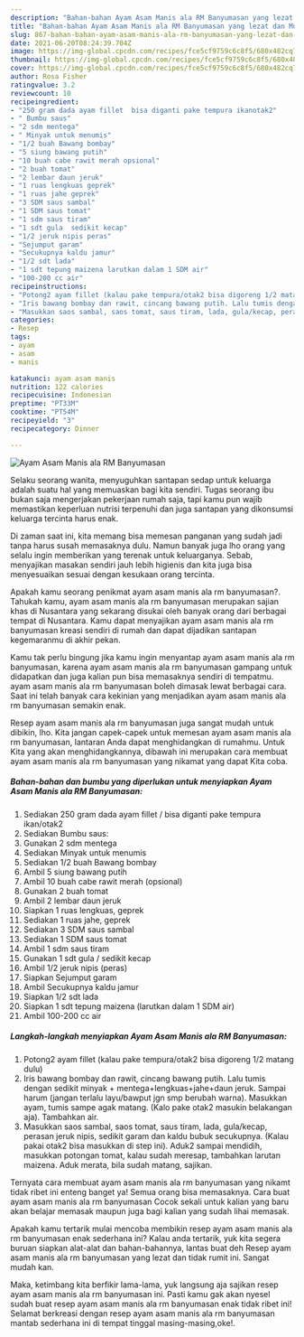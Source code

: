 ```yaml
---
description: "Bahan-bahan Ayam Asam Manis ala RM Banyumasan yang lezat dan Mudah Dibuat"
title: "Bahan-bahan Ayam Asam Manis ala RM Banyumasan yang lezat dan Mudah Dibuat"
slug: 867-bahan-bahan-ayam-asam-manis-ala-rm-banyumasan-yang-lezat-dan-mudah-dibuat
date: 2021-06-20T08:24:39.704Z
image: https://img-global.cpcdn.com/recipes/fce5cf9759c6c8f5/680x482cq70/ayam-asam-manis-ala-rm-banyumasan-foto-resep-utama.jpg
thumbnail: https://img-global.cpcdn.com/recipes/fce5cf9759c6c8f5/680x482cq70/ayam-asam-manis-ala-rm-banyumasan-foto-resep-utama.jpg
cover: https://img-global.cpcdn.com/recipes/fce5cf9759c6c8f5/680x482cq70/ayam-asam-manis-ala-rm-banyumasan-foto-resep-utama.jpg
author: Rosa Fisher
ratingvalue: 3.2
reviewcount: 10
recipeingredient:
- "250 gram dada ayam fillet  bisa diganti pake tempura ikanotak2"
- " Bumbu saus"
- "2 sdm mentega"
- " Minyak untuk menumis"
- "1/2 buah Bawang bombay"
- "5 siung bawang putih"
- "10 buah cabe rawit merah opsional"
- "2 buah tomat"
- "2 lembar daun jeruk"
- "1 ruas lengkuas geprek"
- "1 ruas jahe geprek"
- "3 SDM saus sambal"
- "1 SDM saus tomat"
- "1 sdm saus tiram"
- "1 sdt gula  sedikit kecap"
- "1/2 jeruk nipis peras"
- "Sejumput garam"
- "Secukupnya kaldu jamur"
- "1/2 sdt lada"
- "1 sdt tepung maizena larutkan dalam 1 SDM air"
- "100-200 cc air"
recipeinstructions:
- "Potong2 ayam fillet (kalau pake tempura/otak2 bisa digoreng 1/2 matang dulu)"
- "Iris bawang bombay dan rawit, cincang bawang putih. Lalu tumis dengan sedikit minyak + mentega+lengkuas+jahe+daun jeruk. Sampai harum (jangan terlalu layu/bawput jgn smp berubah warna). Masukkan ayam, tumis sampe agak matang. (Kalo pake otak2 masukin belakangan aja). Tambahkan air."
- "Masukkan saos sambal, saos tomat, saus tiram, lada, gula/kecap, perasan jeruk nipis, sedikit garam dan kaldu bubuk secukupnya. (Kalau pakai otak2 bisa masukkan di step ini). Aduk2 sampai mendidih, masukkan potongan tomat, kalau sudah meresap, tambahkan larutan maizena. Aduk merata, bila sudah matang, sajikan."
categories:
- Resep
tags:
- ayam
- asam
- manis

katakunci: ayam asam manis 
nutrition: 122 calories
recipecuisine: Indonesian
preptime: "PT33M"
cooktime: "PT54M"
recipeyield: "3"
recipecategory: Dinner

---
```



![Ayam Asam Manis ala RM Banyumasan](https://img-global.cpcdn.com/recipes/fce5cf9759c6c8f5/680x482cq70/ayam-asam-manis-ala-rm-banyumasan-foto-resep-utama.jpg)

Selaku seorang wanita, menyuguhkan santapan sedap untuk keluarga adalah suatu hal yang memuaskan bagi kita sendiri. Tugas seorang ibu bukan saja mengerjakan pekerjaan rumah saja, tapi kamu pun wajib memastikan keperluan nutrisi terpenuhi dan juga santapan yang dikonsumsi keluarga tercinta harus enak.

Di zaman  saat ini, kita memang bisa memesan panganan yang sudah jadi tanpa harus susah memasaknya dulu. Namun banyak juga lho orang yang selalu ingin memberikan yang terenak untuk keluarganya. Sebab, menyajikan masakan sendiri jauh lebih higienis dan kita juga bisa menyesuaikan sesuai dengan kesukaan orang tercinta. 



Apakah kamu seorang penikmat ayam asam manis ala rm banyumasan?. Tahukah kamu, ayam asam manis ala rm banyumasan merupakan sajian khas di Nusantara yang sekarang disukai oleh banyak orang dari berbagai tempat di Nusantara. Kamu dapat menyajikan ayam asam manis ala rm banyumasan kreasi sendiri di rumah dan dapat dijadikan santapan kegemaranmu di akhir pekan.

Kamu tak perlu bingung jika kamu ingin menyantap ayam asam manis ala rm banyumasan, karena ayam asam manis ala rm banyumasan gampang untuk didapatkan dan juga kalian pun bisa memasaknya sendiri di tempatmu. ayam asam manis ala rm banyumasan boleh dimasak lewat berbagai cara. Saat ini telah banyak cara kekinian yang menjadikan ayam asam manis ala rm banyumasan semakin enak.

Resep ayam asam manis ala rm banyumasan juga sangat mudah untuk dibikin, lho. Kita jangan capek-capek untuk memesan ayam asam manis ala rm banyumasan, lantaran Anda dapat menghidangkan di rumahmu. Untuk Kita yang akan menghidangkannya, dibawah ini merupakan cara membuat ayam asam manis ala rm banyumasan yang nikamat yang dapat Kita coba.

<!--inarticleads1-->

##### Bahan-bahan dan bumbu yang diperlukan untuk menyiapkan Ayam Asam Manis ala RM Banyumasan:

1. Sediakan 250 gram dada ayam fillet / bisa diganti pake tempura ikan/otak2
1. Sediakan  Bumbu saus:
1. Gunakan 2 sdm mentega
1. Sediakan  Minyak untuk menumis
1. Sediakan 1/2 buah Bawang bombay
1. Ambil 5 siung bawang putih
1. Ambil 10 buah cabe rawit merah (opsional)
1. Gunakan 2 buah tomat
1. Ambil 2 lembar daun jeruk
1. Siapkan 1 ruas lengkuas, geprek
1. Sediakan 1 ruas jahe, geprek
1. Sediakan 3 SDM saus sambal
1. Sediakan 1 SDM saus tomat
1. Ambil 1 sdm saus tiram
1. Gunakan 1 sdt gula / sedikit kecap
1. Ambil 1/2 jeruk nipis (peras)
1. Siapkan Sejumput garam
1. Ambil Secukupnya kaldu jamur
1. Siapkan 1/2 sdt lada
1. Siapkan 1 sdt tepung maizena (larutkan dalam 1 SDM air)
1. Ambil 100-200 cc air




<!--inarticleads2-->

##### Langkah-langkah menyiapkan Ayam Asam Manis ala RM Banyumasan:

1. Potong2 ayam fillet (kalau pake tempura/otak2 bisa digoreng 1/2 matang dulu)
1. Iris bawang bombay dan rawit, cincang bawang putih. Lalu tumis dengan sedikit minyak + mentega+lengkuas+jahe+daun jeruk. Sampai harum (jangan terlalu layu/bawput jgn smp berubah warna). Masukkan ayam, tumis sampe agak matang. (Kalo pake otak2 masukin belakangan aja). Tambahkan air.
1. Masukkan saos sambal, saos tomat, saus tiram, lada, gula/kecap, perasan jeruk nipis, sedikit garam dan kaldu bubuk secukupnya. (Kalau pakai otak2 bisa masukkan di step ini). Aduk2 sampai mendidih, masukkan potongan tomat, kalau sudah meresap, tambahkan larutan maizena. Aduk merata, bila sudah matang, sajikan.




Ternyata cara membuat ayam asam manis ala rm banyumasan yang nikamt tidak ribet ini enteng banget ya! Semua orang bisa memasaknya. Cara buat ayam asam manis ala rm banyumasan Cocok sekali untuk kalian yang baru akan belajar memasak maupun juga bagi kalian yang sudah lihai memasak.

Apakah kamu tertarik mulai mencoba membikin resep ayam asam manis ala rm banyumasan enak sederhana ini? Kalau anda tertarik, yuk kita segera buruan siapkan alat-alat dan bahan-bahannya, lantas buat deh Resep ayam asam manis ala rm banyumasan yang lezat dan tidak rumit ini. Sangat mudah kan. 

Maka, ketimbang kita berfikir lama-lama, yuk langsung aja sajikan resep ayam asam manis ala rm banyumasan ini. Pasti kamu gak akan nyesel sudah buat resep ayam asam manis ala rm banyumasan enak tidak ribet ini! Selamat berkreasi dengan resep ayam asam manis ala rm banyumasan mantab sederhana ini di tempat tinggal masing-masing,oke!.

